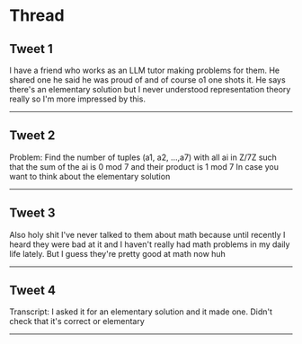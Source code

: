# Thread

## Tweet 1

I have a friend who works as an LLM tutor making problems for them. He shared one he said he was proud of and of course o1 one shots it. He says there's an elementary solution but I never understood representation theory really so I'm more impressed by this.

---

## Tweet 2

Problem: Find the number of tuples (a1, a2, ...,a7) with all ai in Z/7Z such that the sum of the ai is 0 mod 7 and their product is 1 mod 7 In case you want to think about the elementary solution

---

## Tweet 3

Also holy shit I've never talked to them about math because until recently I heard they were bad at it and I haven't really had math problems in my daily life lately. But I guess they're pretty good at math now huh

---

## Tweet 4

Transcript: I asked it for an elementary solution and it made one. Didn't check that it's correct or elementary

---

